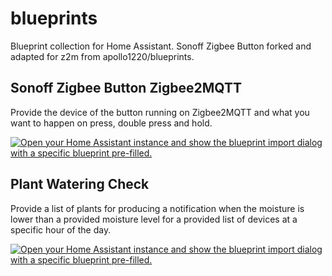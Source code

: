 # blueprints

Blueprint collection for Home Assistant. Sonoff Zigbee Button forked and adapted for z2m from apollo1220/blueprints.

## Sonoff Zigbee Button Zigbee2MQTT
Provide the device of the button running on Zigbee2MQTT and what you want to happen on press, double press and hold.

[![Open your Home Assistant instance and show the blueprint import dialog with a specific blueprint pre-filled.](https://my.home-assistant.io/badges/blueprint_import.svg)](https://my.home-assistant.io/redirect/blueprint_import/?blueprint_url=https%3A%2F%2Fgithub.com%2Fsflabbe%2Fblueprints%2Fblob%2Fmain%2Fsonoff_zigbee_button_z2m.yaml)

## Plant Watering Check
Provide a list of plants for producing a notification when the moisture is lower than a provided moisture level for a provided list of devices at a specific hour of the day.

[![Open your Home Assistant instance and show the blueprint import dialog with a specific blueprint pre-filled.](https://my.home-assistant.io/badges/blueprint_import.svg)](https://my.home-assistant.io/redirect/blueprint_import/?blueprint_url=https%3A%2F%2Fgithub.com%2Fsflabbe%2Fblueprints%2Fblob%2Fmain%2Fplant_watering_check.yaml)
